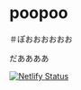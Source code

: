 # poopoo

＃ぽおおおおおお


だああああ

[![Netlify Status](https://api.netlify.com/api/v1/badges/4ed87cb6-355f-4741-94a3-4e1da415293e/deploy-status)](https://hopeful-goldstine-fec773.netlify.com/)